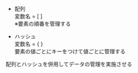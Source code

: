 - 配列  
変数名 = [ ]  
※要素の順番を管理する

- ハッシュ  
  変数名 = { }  
  要素の値ごとにキーをつけて値ごとに管理する


配列とハッシュを併用してデータの管理を実施させる
